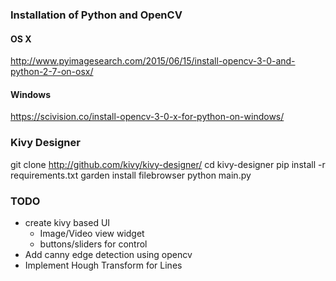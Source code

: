 ### Installation of Python and OpenCV

#### OS X
http://www.pyimagesearch.com/2015/06/15/install-opencv-3-0-and-python-2-7-on-osx/

#### Windows
https://scivision.co/install-opencv-3-0-x-for-python-on-windows/

### Kivy Designer
git clone http://github.com/kivy/kivy-designer/
cd kivy-designer
pip install -r requirements.txt
garden install filebrowser
python main.py


### TODO
- create kivy based UI
    - Image/Video view widget
    - buttons/sliders for control
- Add canny edge detection using opencv
- Implement Hough Transform for Lines
